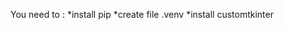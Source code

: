 You need to :
            *install pip
            *create file .venv
            *install customtkinter
